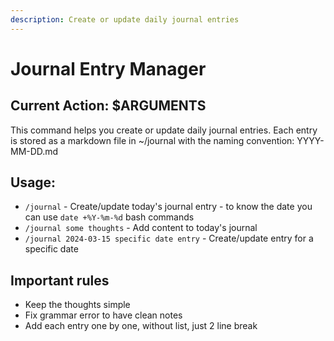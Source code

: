 ```yaml
---
description: Create or update daily journal entries
---
```


# Journal Entry Manager

## Current Action: $ARGUMENTS

This command helps you create or update daily journal entries. Each entry is stored as a markdown file in ~/journal with the naming convention: YYYY-MM-DD.md

## Usage:

- `/journal` - Create/update today's journal entry - to know the date you can use `date +%Y-%m-%d` bash commands
- `/journal some thoughts` - Add content to today's journal
- `/journal 2024-03-15 specific date entry` - Create/update entry for a specific date

## Important rules

- Keep the thoughts simple
- Fix grammar error to have clean notes
- Add each entry one by one, without list, just 2 line break
